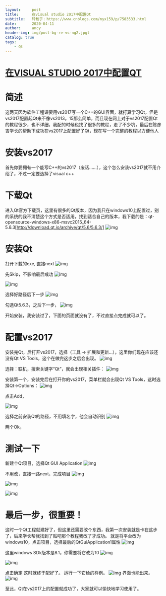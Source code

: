 ```yaml
---
layout:     post
title:      在visual studio 2017中配置Qt
subtitle:   转载于：https://www.cnblogs.com/nyx159/p/7583533.html
date:       2020-04-11
author:     ancy
header-img: img/post-bg-re-vs-ng2.jpgt
catalog: true
tags:
    - Qt
---
```


# [在VISUAL STUDIO 2017中配置QT](https://www.cnblogs.com/nyx159/p/7583533.html)

# 简述

这两天因为软件工程课要用vs2017写一个C++的GUI界面，就打算学习Qt，但是vs2017配置起Qt来不像vs2013，15那么简单，而且现在网上对于vs2017配置Qt的教程很少，也不详细，我配的时候也找了很多的教程，走了不少坑，最后在陈彦吉学长的帮助下成功在vs2017上配置好了Qt，现在写一个完整的教程以方便他人

# 安装vs2017

首先你要拥有一个能写C++的vs2017（废话……），这个怎么安装vs2017就不用介绍了，不过一定要选择了visual c++

# 下载Qt

进入Qt官方下载页，这里有很多的Qt版本，因为我只在windows10上配置过，别的系统的我不清楚这个方式是否适用，找到适合自己的版本，我下载的是：qt-opensource-windows-x86-msvc2015_64-5.6.3[http://download.qt.io/archive/qt/5.6/5.6.3/]
![img](https://images2017.cnblogs.com/blog/1073870/201709/1073870-20170923231306071-1407627205.png)

# 安装Qt

打开下载的exe, 直接next
![img](https://images2017.cnblogs.com/blog/1073870/201709/1073870-20170923231349993-2127814486.png)

先Skip，不影响最后成功
![img](https://images2017.cnblogs.com/blog/1073870/201709/1073870-20170923231420525-460972883.png)

![img](https://images2017.cnblogs.com/blog/1073870/201709/1073870-20170923231441993-575028730.png)

选择好路径后下一步
![img](https://images2017.cnblogs.com/blog/1073870/201709/1073870-20170923231512337-698130781.png)

勾选Qt5.6.3，之后下一步，
![img](https://images2017.cnblogs.com/blog/1073870/201709/1073870-20170923231535321-1132642289.png)

开始安装，我安装过了，下面的页面就没有了，不过直接点完成就可以了。

# 配置vs2017

安装完Qt，后打开vs2017，选择（工具 -> 扩展和更新…），这里你们现在应该还没有Qt VS Tools，这个在做完这步之后会出现。
![img](https://images2017.cnblogs.com/blog/1073870/201709/1073870-20170923231610478-1625999008.png)

选择：联机，搜索关键字“Qt”，就会出现相关插件：
![img](https://images2017.cnblogs.com/blog/1073870/201709/1073870-20170923231707165-432388963.png)

安装第一个，安装完后在打开你的vs2017，菜单栏就会出现Qt VS Tools，这时选择Qt->Options：
![img](https://images2017.cnblogs.com/blog/1073870/201709/1073870-20170923231739056-1166438837.png)

点击Add，

![img](https://images2017.cnblogs.com/blog/1073870/201709/1073870-20170923231803743-1554767178.png)

选择之前安装Qt的路径，不用填名字，他会自动识别
![img](https://images2017.cnblogs.com/blog/1073870/201709/1073870-20170923231835118-906702851.png)

两个Ok。

# 测试一下

新建个Qt项目，选择Qt GUI Application
![img](https://images2017.cnblogs.com/blog/1073870/201709/1073870-20170923231901009-1211970375.png)

不用改，直接一路next，完成项目
![img](https://images2017.cnblogs.com/blog/1073870/201709/1073870-20170923231958946-259751784.png)

![img](https://images2017.cnblogs.com/blog/1073870/201709/1073870-20170923232004009-1466266041.png)

![img](https://images2017.cnblogs.com/blog/1073870/201709/1073870-20170923232009306-732996284.png)

# 最后一步，很重要！

这时一个Qt工程就建好了，但这里还需要改个东西，我第一次安装就是卡在这步了，后来学长帮我找到了贴吧那个教程我改了才成功。
就是将平台改为windows10，点击项目，选择最后的QtGuiApplication1属性
![img](https://images2017.cnblogs.com/blog/1073870/201709/1073870-20170923232048228-851663880.png)

这里windows SDk版本是8.1，你需要将它改为10
![img](https://images2017.cnblogs.com/blog/1073870/201709/1073870-20170923232110056-636778658.png)

![img](https://images2017.cnblogs.com/blog/1073870/201709/1073870-20170923232125790-1095622956.png)

点击确定
这时就终于配好了。
运行一下它给的样例。
![img](https://images2017.cnblogs.com/blog/1073870/201709/1073870-20170923232159665-1551237626.png)
界面也能出来。
![img](https://images2017.cnblogs.com/blog/1073870/201709/1073870-20170923232213681-400016654.png)

至此，Qt在vs2017上的配置就成功了，大家就可以愉快地学习使用了。